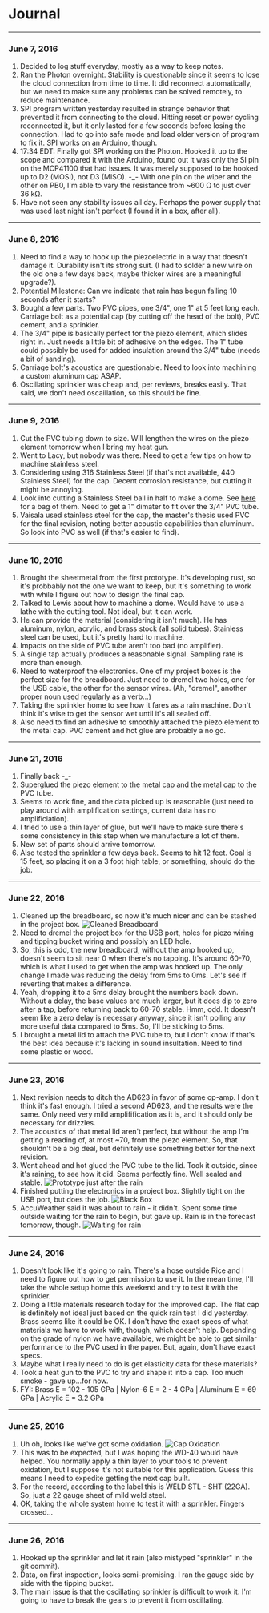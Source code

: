 # Journal
***

### June 7, 2016
1. Decided to log stuff everyday, mostly as a way to keep notes. 
2. Ran the Photon overnight. Stability is questionable since it seems to lose the cloud connection from time to time. It did reconnect automatically, but we need to make sure any problems can be solved remotely, to reduce maintenance. 
3. SPI program written yesterday resulted in strange behavior that prevented it from connecting to the cloud. Hitting reset or power cycling reconnected it, but it only lasted for a few seconds before losing the connection. Had to go into safe mode and load older version of program to fix it. SPI works on an Arduino, though. 
4. 17:34 EDT: Finally got SPI working on the Photon. Hooked it up to the scope and compared it with the Arduino, found out it was only the SI pin on the MCP41100 that had issues. It was merely supposed to be hooked up to D2 (MOSI), not D3 (MISO). -_- With one pin on the wiper and the other on PB0, I'm able to vary the resistance from ~600 Ω to just over 36 kΩ.  
5. Have not seen any stability issues all day. Perhaps the power supply that was used last night isn't perfect (I found it in a box, after all). 

***

### June 8, 2016
1. Need to find a way to hook up the piezoelectric in a way that doesn't damage it. Durability isn't its strong suit. (I had to solder a new wire on the old one a few days back, maybe thicker wires are a meaningful upgrade?).  
2. Potential Milestone: Can we indicate that rain has begun falling 10 seconds after it starts?
3. Bought a few parts. Two PVC pipes, one 3/4", one 1" at 5 feet long each. Carriage bolt as a potential cap  (by cutting off the head of the bolt), PVC cement, and a sprinkler.
4. The 3/4" pipe is basically perfect for the piezo element, which slides right in. Just needs a little bit of adhesive on the edges. The 1" tube could possibly be used for added insulation around the 3/4" tube (needs a bit of sanding). 
5. Carriage bolt's acoustics are questionable. Need to look into machining a custom aluminum cap ASAP. 
6. Oscillating sprinkler was cheap and, per reviews, breaks easily. That said, we don't need oscaillation, so this should be fine. 

***

### June 9, 2016
1. Cut the PVC tubing down to size. Will lengthen the wires on the piezo element tomorrow when I bring my heat gun. 
2. Went to Lacy, but nobody was there. Need to get a few tips on how to machine stainless steel. 
3. Considering using 316 Stainless Steel (if that's not available, 440 Stainless Steel) for the cap. Decent corrosion resistance, but cutting it might be annoying. 
4. Look into cutting a Stainless Steel ball in half to make a dome. See [here](https://www.onlinemetals.com/merchant.cfm?id=1425&step=2&top_cat=1) for a bag of them. Need to get a 1" dimater to fit over the 3/4" PVC tube. 
5. Vaisala used stainless steel for the cap, the master's thesis used PVC for the final revision, noting better acoustic capabilities than aluminum. So look into PVC as well (if that's easier to find). 

***

### June 10, 2016
1. Brought the sheetmetal from the first prototype. It's developing rust, so it's probbably not the one we want to keep, but it's something to work with while I figure out how to design the final cap. 
2. Talked to Lewis about how to machine a dome. Would have to use a lathe with the cutting tool. Not ideal, but it can work. 
3. He can provide the material (considering it isn't much). He has aluminum, nylon, acrylic, and brass stock (all solid tubes). Stainless steel can be used, but it's pretty hard to machine.
4. Impacts on the side of PVC tube aren't too bad (no amplifier). 
5. A single tap actually produces a reasonable signal. Sampling rate is more than enough. 
6. Need to waterproof the electronics. One of my project boxes is the perfect size for the breadboard. Just need to dremel two holes, one for the USB cable, the other for the sensor wires. (Ah, "dremel", another proper noun used regularly as a verb...)
7. Taking the sprinkler home to see how it fares as a rain machine. Don't think it's wise to get the sensor wet until it's all sealed off. 
8. Also need to find an adhesive to smoothly attached the piezo element to the metal cap. PVC cement and hot glue are probably a no go. 

***

### June 21, 2016
1. Finally back -_-
2. Superglued the piezo element to the metal cap and the metal cap to the PVC tube.
3. Seems to work fine, and the data picked up is reasonable (just need to play around with amplification settings, current data has no amplificiation). 
4. I tried to use a thin layer of glue, but we'll have to make sure there's some consistency in this step when we manufacture a lot of them. 
5. New set of parts should arrive tomorrow. 
6. Also tested the sprinkler a few days back. Seems to hit 12 feet. Goal is 15 feet, so placing it on a 3 foot high table, or something, should do the job. 

***

### June 22, 2016
1. Cleaned up the breadboard, so now it's much nicer and can be stashed in the project box. 
![Cleaned Breadboard](Photos/breadboard_cleaned.jpg?raw=true "Cleaned Breadboard")
2. Need to dremel the project box for the USB port, holes for piezo wiring and tipping bucket wiring and possibly an LED hole.
3. So, this is odd, the new breadboard, without the amp hooked up, doesn't seem to sit near 0 when there's no tapping. It's around 60-70, which is what I used to get when the amp was hooked up. The only change I made was reducing the delay from 5ms to 0ms. Let's see if reverting that makes a difference. 
4. Yeah, dropping it to a 5ms delay brought the numbers back down. Without a delay, the base values are much larger, but it does dip to zero after a tap, before returning back to 60-70 stable. Hmm, odd. It doesn't seem like a zero delay is necessary anyway, since it isn't polling any more useful data compared to 5ms. So, I'll be sticking to 5ms. 
5. I brought a metal lid to attach the PVC tube to, but I don't know if that's the best idea because it's lacking in sound insultation. Need to find some plastic or wood.

***

### June 23, 2016
1. Next revision needs to ditch the AD623 in favor of some op-amp. I don't think it's fast enough. I tried a second AD623, and the results were the same. Only need very mild amplifification as it is, and it should only be necessary for drizzles. 
2. The acoustics of that metal lid aren't perfect, but without the amp I'm getting a reading of, at most ~70, from the piezo element. So, that shouldn't be a big deal, but definitely use something better for the next revision. 
3. Went ahead and hot glued the PVC tube to the lid. Took it outside, since it's raining, to see how it did. Seems perfectly fine. Well sealed and stable. 
![Prototype just after the rain](Photos/prototype_after_rain.jpg?raw=true "Prototype just after the rain")
4. Finished putting the electronics in a project box. Slightly tight on the USB port, but does the job. 
![Black Box](Photos/black_box.jpg?raw=true "Black Box")
5. AccuWeather said it was about to rain - it didn't. Spent some time outside waiting for the rain to begin, but gave up. Rain is in the forecast tomorrow, though. 
![Waiting for rain](Photos/waiting_for_rain.jpg?raw=true "Waiting for rain")

***

### June 24, 2016
1. Doesn't look like it's going to rain. There's a hose outside Rice and I need to figure out how to get permission to use it. In the mean time, I'll take the whole setup home this weekend and try to test it with the sprinkler. 
2. Doing a little materials research today for the improved cap. The flat cap is definitely not ideal just based on the quick rain test I did yesterday. Brass seems like it could be OK. I don't have the exact specs of what materials we have to work with, though, which doesn't help. Depending on the grade of nylon we have available, we might be able to get similar performance to the PVC used in the paper. But, again, don't have exact specs. 
3. Maybe what I really need to do is get elasticity data for these materials? 
4. Took a heat gun to the PVC to try and shape it into a cap. Too much smoke - gave up...for now. 
5. FYI: Brass E = 102 - 105 GPa | Nylon-6 E = 2 - 4 GPa | Aluminum E = 69 GPa | Acrylic E = 3.2 GPa 

***

### June 25, 2016
1. Uh oh, looks like we've got some oxidation. 
![Cap Oxidation](Photos/cap_oxidation.jpg?raw=true "Cap Oxidation")
2. This was to be expected, but I was hoping the WD-40 would have helped. You normally apply a thin layer to your tools to prevent oxidation, but I suppose it's not suitable for this application. Guess this means I need to expedite getting the next cap built. 
3. For the record, according to the label this is WELD STL - SHT (22GA).  So, just a 22 gauge sheet of mild weld steel. 
4. OK, taking the whole system home to test it with a sprinkler. Fingers crossed...

***

### June 26, 2016
1. Hooked up the sprinkler and let it rain (also mistyped "sprinkler" in the git commit). 
2. Data, on first inspection, looks semi-promising. I ran the gauge side by side with the tipping bucket. 
3. The main issue is that the oscillating sprinkler is difficult to work it. I'm going to have to break the gears to prevent it from oscillating. 
